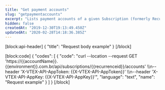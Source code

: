 ```yaml
---
title: "Get payment accounts"
slug: "getpaymentaccounts"
excerpt: "Lists payment accounts of a given Subscription (formerly Recurrence) by recurrenceId."
hidden: false
createdAt: "2019-12-30T19:13:49.450Z"
updatedAt: "2020-02-28T14:18:36.385Z"
---
```

[block:api-header]
{
  "title": "Request body example"
}
[/block]

[block:code]
{
  "codes": [
    {
      "code": "curl --location --request GET 'https://{{accountName}}.{{environment}}.com.br/api/subscriptions/{{recurrenceid}}/accounts' \\\n--header 'X-VTEX-API-AppToken: {{X-VTEX-API-AppToken}}' \\\n--header 'X-VTEX-API-AppKey: {{X-VTEX-API-AppKey}}'",
      "language": "text",
      "name": "Request example"
    }
  ]
}
[/block]